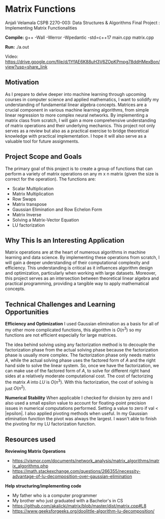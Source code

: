 

# Matrix Functions

Anjali Velamala
CSPB 2270-003: Data Structures & Algorithms
Final Project : Implementing Matrix Functionalities


**Compile:** g++ -Wall -Werror -Wpedantic -std=c++17 main.cpp matrix.cpp

**Run:** ./a.out

Video: https://drive.google.com/file/d/1YfAE6K88uH3V6ZOpKPmpg78ddHMexBon/view?usp=share_link


## Motivation
As I prepare to delve deeper into machine learning through upcoming courses in computer science and applied mathematics, I want to solidify my understanding of fundamental linear algebra concepts. Matrices are a crucial component in various machine learning algorithms, from simple linear regression to more complex neural networks. By implementing a matrix class from scratch, I will gain a more comprehensive understanding of matrix operations and their underlying mechanics. This project not only serves as a review but also as a practical exercise to bridge theoretical knowledge with practical implementation. I hope it will also serve as a valuable tool for future assignments.

## Project Scope and Goals
The primary goal of this project is to create a group of functions that can perform a variety of matrix operations on any m x n matrix (given the size is correct for the operation). The functions are:

* Scalar Multiplication
* Matrix Multiplication
* Row Swaps
* Matrix transpose
* Gaussian Elimination and Row Echelon Form
* Matrix Inverse
* Solving a Matrix-Vector Equation
* LU factorization

## Why This Is an Interesting Application
Matrix operations are at the heart of numerous algorithms in machine learning and data science. By implementing these operations from scratch, I will gain a deeper understanding of their computational complexity and efficiency. This understanding is critical as it influences algorithm design and optimization, particularly when working with large datasets. Moreover, this project serves as an intersection between theoretical linear algebra and practical programming, providing a tangible way to apply mathematical concepts.

## Technical Challenges and Learning Opportunities
**Efficiency and Optimization**
I used Gaussian elimination as a basis for all of my other more complicated functions, this algorithm is $O(n^3)$ so my functions are not efficient especially for large matrices.

The idea behind solving using any factorization method is to decouple the factorization phase from the actual solving phase because the factorization phase is usually more complex. The factorization phase only needs matrix $A$, while the actual solving phase uses the factored form of $A$ and the right hand side to solve the linear system. So, once we have the factorization, we can make use of the factored form of $A$, to solve for different right hand sides at a relatively moderate computational cost. The cost of factorizing the matrix 𝐴 into $LU$ is $O(n^3)$. With this factorization, the cost of solving is just $O(n^2)$.


**Numerical Stability**
When applicable I checked for division by zero and I also used a small epsilon value to account for floating-point precision issues in numerical computations performed. Setting a value to zero if val < |epsilon|. 
I also applied pivoting methods when useful. In my Gaussian elimination function the pivot was always the largest. I wasn't able to finish the pivoting for my LU factorization function.


## Resources used

**Reviewing Matrix Operations**

* https://vismor.com/documents/network_analysis/matrix_algorithms/matrix_algorithms.php
* https://math.stackexchange.com/questions/266355/necessity-advantage-of-lu-decomposition-over-gaussian-elimination 

**Help structuring/implementing code**

* My father who is a computer programmer
* My brother who just graduated with a Bachelor's in CS
* https://github.com/akalicki/matrix/blob/master/dist/matrix.cpp#L8 
* https://www.geeksforgeeks.org/doolittle-algorithm-lu-decomposition/